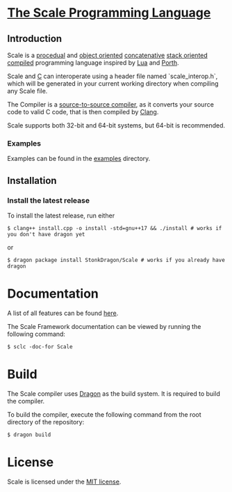 # [The Scale Programming Language](https://stonkdragon.github.io/)
## Introduction
Scale is a [procedual](https://en.wikipedia.org/wiki/Procedural_programming) and [object oriented](https://en.wikipedia.org/wiki/Object-oriented_programming) [concatenative](https://en.wikipedia.org/wiki/Concatenative_programming) [stack oriented](https://en.wikipedia.org/wiki/Stack-oriented_programming) [compiled](https://en.wikipedia.org/wiki/Compiler) programming language inspired by [Lua](https://www.lua.org/) and [Porth](https://gitlab.com/tsoding/porth).

Scale and [C](https://en.wikipedia.org/wiki/C_(programming_language)) can interoperate using a header file named `scale_interop.h`, which will be generated in your current working directory when compiling any Scale file.

The Compiler is a [source-to-source compiler](https://en.wikipedia.org/wiki/Source-to-source_compiler), as it converts your source code to valid C code, that is then compiled by [Clang](https://en.wikipedia.org/wiki/Clang).

Scale supports both 32-bit and 64-bit systems, but 64-bit is recommended.

### Examples

Examples can be found in the [examples](./examples) directory.

## Installation
### Install the latest release
To install the latest release, run either
```shell
$ clang++ install.cpp -o install -std=gnu++17 && ./install # works if you don't have dragon yet
```
or
```shell
$ dragon package install StonkDragon/Scale # works if you already have dragon
```

# Documentation

A list of all features can be found [here](https://stonkdragon.github.io/features.html).

The Scale Framework documentation can be viewed by running the following command:
```shell
$ sclc -doc-for Scale
```

# Build

  The Scale compiler uses [Dragon](https://github.com/StonkDragon/Dragon) as the build system. It is required to build the compiler.

  To build the compiler, execute the following command from the root directory of the repository:

```shell
$ dragon build
```

# License

  Scale is licensed under the [MIT license](./LICENSE).
